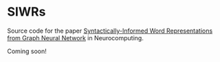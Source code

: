 # SIWRs

Source code for the paper [Syntactically-Informed Word Representations from Graph Neural Network](https://doi.org/10.1016/j.neucom.2020.06.070) in Neurocomputing.


Coming soon!

